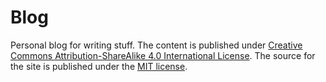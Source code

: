# Blog

Personal blog for writing stuff. The content is published under [Creative Commons Attribution-ShareAlike 4.0 International License](https://creativecommons.org/licenses/by-sa/4.0/). The source for the site is published under the [MIT license](https://opensource.org/licenses/MIT).
